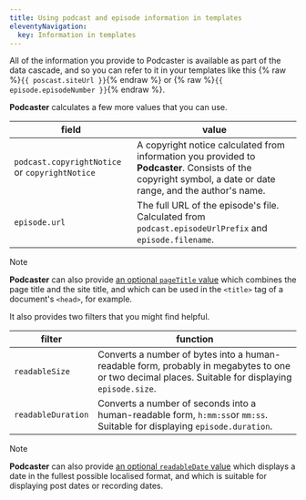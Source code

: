 ```yaml
---
title: Using podcast and episode information in templates
eleventyNavigation:
  key: Information in templates
---
```

All of the information you provide to Podcaster is available as part of the data cascade, and so you can refer to it in your templates like this {% raw %}`{{ poscast.siteUrl }}`{% endraw %} or {% raw %}`{{ episode.episodeNumber }}`{% endraw %}.

**Podcaster** calculates a few more values that you can use.

| field | value |
| ----- | ----- |
| `podcast.copyrightNotice` or `copyrightNotice` | A copyright notice calculated from information you provided to **Podcaster**. Consists of the copyright symbol, a date or date range, and the author's name. |
| `episode.url` | The full URL of the episode's file. Calculated from `podcast.episodeUrlPrefix` and `episode.filename`. |

>[!NOTE]
> **Podcaster** can also provide [an optional `pageTitle` value][pageTitle] which combines the page title and the site title, and which can be used in the `<title>` tag of a document's `<head>`, for example.

[pageTitle]: /docs/optional-features/#pagetitle-attribute

It also provides two filters that you might find helpful.

| filter | function |
| ----- | ----- |
| `readableSize` | Converts a number of bytes into a human-readable form, probably in megabytes to one or two decimal places. Suitable for displaying `episode.size`. |
| `readableDuration` | Converts a number of seconds into a human-readable form, `h:mm:ss`or `mm:ss`. Suitable for displaying `episode.duration`. |

>[!NOTE]
> **Podcaster** can also provide [an optional `readableDate` value][readableDate] which displays a date in the fullest possible localised format, and which is suitable for displaying post dates or recording dates.

[readableDate]: /docs/optional-features/#readabledate-filter
